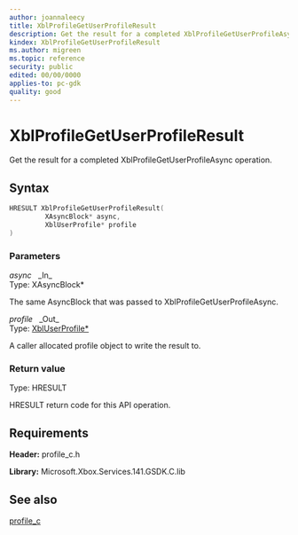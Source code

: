 ```yaml
---
author: joannaleecy
title: XblProfileGetUserProfileResult
description: Get the result for a completed XblProfileGetUserProfileAsync operation.
kindex: XblProfileGetUserProfileResult
ms.author: migreen
ms.topic: reference
security: public
edited: 00/00/0000
applies-to: pc-gdk
quality: good
---
```


# XblProfileGetUserProfileResult  

Get the result for a completed XblProfileGetUserProfileAsync operation.  

## Syntax  
  
```cpp
HRESULT XblProfileGetUserProfileResult(  
         XAsyncBlock* async,  
         XblUserProfile* profile  
)  
```  
  
### Parameters  
  
*async* &nbsp;&nbsp;\_In\_  
Type: XAsyncBlock*  
  
The same AsyncBlock that was passed to XblProfileGetUserProfileAsync.  
  
*profile* &nbsp;&nbsp;\_Out\_  
Type: [XblUserProfile*](../structs/xbluserprofile.md)  
  
A caller allocated profile object to write the result to.  
  
  
### Return value  
Type: HRESULT
  
HRESULT return code for this API operation.
  
## Requirements  
  
**Header:** profile_c.h
  
**Library:** Microsoft.Xbox.Services.141.GSDK.C.lib
  
## See also  
[profile_c](../profile_c_members.md)  
  
  